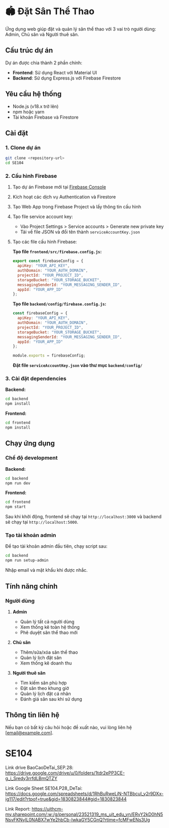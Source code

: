 # 🏟️ Đặt Sân Thể Thao

Ứng dụng web giúp đặt và quản lý sân thể thao với 3 vai trò người dùng: Admin, Chủ sân và Người thuê sân.

## Cấu trúc dự án

Dự án được chia thành 2 phần chính:
- **Frontend**: Sử dụng React với Material UI
- **Backend**: Sử dụng Express.js với Firebase Firestore

## Yêu cầu hệ thống

- Node.js (v18.x trở lên)
- npm hoặc yarn
- Tài khoản Firebase và Firestore

## Cài đặt

### 1. Clone dự án

```bash
git clone <repository-url>
cd SE104
```

### 2. Cấu hình Firebase

1. Tạo dự án Firebase mới tại [Firebase Console](https://console.firebase.google.com/)
2. Kích hoạt các dịch vụ Authentication và Firestore
3. Tạo Web App trong Firebase Project và lấy thông tin cấu hình
4. Tạo file service account key:
   - Vào Project Settings > Service accounts > Generate new private key
   - Tải về file JSON và đổi tên thành `serviceAccountKey.json`

5. Tạo các file cấu hình Firebase:

   **Tạo file `frontend/src/firebase.config.js`:**
   ```javascript
   export const firebaseConfig = {
     apiKey: "YOUR_API_KEY",
     authDomain: "YOUR_AUTH_DOMAIN",
     projectId: "YOUR_PROJECT_ID",
     storageBucket: "YOUR_STORAGE_BUCKET",
     messagingSenderId: "YOUR_MESSAGING_SENDER_ID",
     appId: "YOUR_APP_ID"
   };
   ```

   **Tạo file `backend/config/firebase.config.js`:**
   ```javascript
   const firebaseConfig = {
     apiKey: "YOUR_API_KEY",
     authDomain: "YOUR_AUTH_DOMAIN",
     projectId: "YOUR_PROJECT_ID",
     storageBucket: "YOUR_STORAGE_BUCKET",
     messagingSenderId: "YOUR_MESSAGING_SENDER_ID",
     appId: "YOUR_APP_ID"
   };

   module.exports = firebaseConfig;
   ```

   **Đặt file `serviceAccountKey.json` vào thư mục `backend/config/`**

### 3. Cài đặt dependencies

**Backend:**
```bash
cd backend
npm install
```

**Frontend:**
```bash
cd frontend
npm install
```

## Chạy ứng dụng

### Chế độ development

**Backend:**
```bash
cd backend
npm run dev
```

**Frontend:**
```bash
cd frontend
npm start
```

Sau khi khởi động, frontend sẽ chạy tại `http://localhost:3000` và backend sẽ chạy tại `http://localhost:5000`.

### Tạo tài khoản admin

Để tạo tài khoản admin đầu tiên, chạy script sau:

```bash
cd backend
npm run setup-admin
```

Nhập email và mật khẩu khi được nhắc.

## Tính năng chính

### Người dùng

1. **Admin**
   - Quản lý tất cả người dùng
   - Xem thống kê toàn hệ thống
   - Phê duyệt sân thể thao mới

2. **Chủ sân**
   - Thêm/sửa/xóa sân thể thao
   - Quản lý lịch đặt sân
   - Xem thống kê doanh thu

3. **Người thuê sân**
   - Tìm kiếm sân phù hợp
   - Đặt sân theo khung giờ
   - Quản lý lịch đặt cá nhân
   - Đánh giá sân sau khi sử dụng

## Thông tin liên hệ

Nếu bạn có bất kỳ câu hỏi hoặc đề xuất nào, vui lòng liên hệ [email@example.com].

# SE104
Link drive BaoCaoDeTai_SEP.28: https://drive.google.com/drive/u/0/folders/1tdr2ePP3CE-g_i_Sredy3rrfdLBmQTZY

Link Google Sheet SE104.P28_DeTai: https://docs.google.com/spreadsheets/d/1RhBuRweLjN-NTBbcuI_y2r9DXx-ig117/edit?rtpof=true&gid=1830823844#gid=1830823844

Link Report: https://uithcm-my.sharepoint.com/:w:/g/personal/23521319_ms_uit_edu_vn/ERvY2kD0hN5NsvFKNyIL0NABX7wYe2hbCb-IwkaGY5CGnQ?rtime=fcMFwENs3Ug
